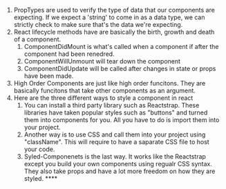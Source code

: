 1. PropTypes are used to verify the type of data that our components are expecting. If we expect a 'string' to come in as a data type, we can strictly check to make sure that's the data we're expecting. 
2. React lifecycle methods have are basically the birth, growth and death of a component. 
   1. ComponentDidMount is what's called when a component if after the component had been renedred.
   2. ComponentWillUnmount will tear down the component
   3. ComponentDidUpdate will be called after changes in state or props have been made.
3. High Order Components are just like high order funcitons. They are basically funcitons that take other components as an argument. 
4. Here are the three different ways to style a component in react
   1. You can install a third party library such as Reactstrap. These libraries have taken popular styles such as "buttons" and turned them into components for you. All you have to do is import them into your project. 
   2. Another way is to use CSS and call them into your project using "className". This will require to have a saparate CSS file to host your code.
   3. Syled-Componenets is the last way. It works like the Reactstrap except you build your own components using regualr CSS syntax. They also take props and have a lot more freedom on how they are styled. ****